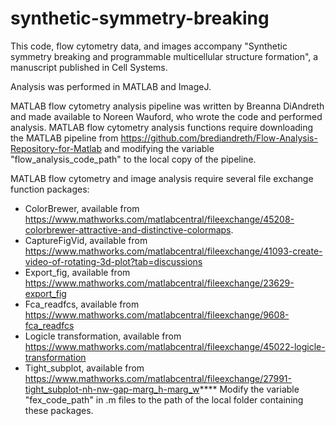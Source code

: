 # synthetic-symmetry-breaking
This code, flow cytometry data, and images accompany "Synthetic symmetry breaking and programmable multicellular structure formation",
a manuscript published in Cell Systems.

Analysis was performed in MATLAB and ImageJ. 

MATLAB flow cytometry analysis pipeline was written by Breanna DiAndreth and made available to Noreen Wauford, who wrote the code
and performed analysis. MATLAB flow cytometry analysis functions require downloading the MATLAB pipeline from https://github.com/brediandreth/Flow-Analysis-Repository-for-Matlab and modifying the variable "flow_analysis_code_path" to the local copy of the pipeline.

MATLAB flow cytometry and image analysis require several file exchange function packages:
- ColorBrewer, available from https://www.mathworks.com/matlabcentral/fileexchange/45208-colorbrewer-attractive-and-distinctive-colormaps.
- CaptureFigVid, available from https://www.mathworks.com/matlabcentral/fileexchange/41093-create-video-of-rotating-3d-plot?tab=discussions
- Export_fig, available from https://www.mathworks.com/matlabcentral/fileexchange/23629-export_fig
- Fca_readfcs, available from https://www.mathworks.com/matlabcentral/fileexchange/9608-fca_readfcs
- Logicle transformation, available from https://www.mathworks.com/matlabcentral/fileexchange/45022-logicle-transformation
- Tight_subplot, available from https://www.mathworks.com/matlabcentral/fileexchange/27991-tight_subplot-nh-nw-gap-marg_h-marg_w****
Modify the variable "fex_code_path" in .m files to the path of the local folder containing these packages.
